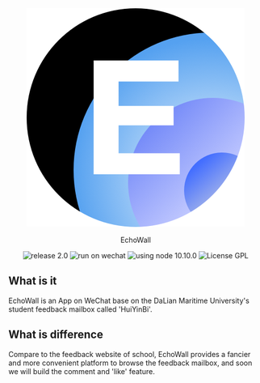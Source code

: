 

<div align="center" style=>
  <img src="https://github.com/REDMedis/EchoWall-DMU/blob/master/EchoWall_Logo2.png" style="margin:0"/ alt="Echo Wall Logo">
  <p style="margin:0 font-size:6em">EchoWall</p>
  <img src="https://img.shields.io/badge/release-v2.0.0-ff69b4.svg" style="margin:0" alt="release 2.0" />
  <img src="https://img.shields.io/badge/on-WeChat-green.svg" style="margin:0" alt="run on wechat" />
  <img src="https://img.shields.io/badge/node-v10.10.0-brightgreen.svg" style="margin:0"/ alt="using node 10.10.0" />
  <img src="https://img.shields.io/cran/l/devtools.svg" style="margin:0" alt="License GPL" />
</div>

## What is it
EchoWall is an App on WeChat base on the DaLian Maritime University's student feedback mailbox called 'HuiYinBi'.

## What is difference
Compare to the feedback website of school, EchoWall provides a fancier and more convenient platform to browse the feedback mailbox, and soon we will build the comment and 'like' feature.

